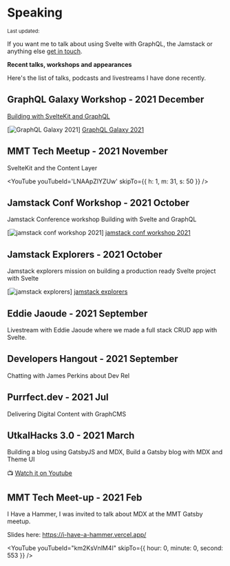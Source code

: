 <script>
  import DateUpdated from '$lib/components/date-updated.svelte'
  import Small from '$lib/components/small.svelte'
  import Spotify from '$lib/components/spotify.svelte'
  import YouTube from '$lib/components/youtube.svelte'
  import SimpleCast from '$lib/components/simple-cast.svelte'
</script>

# Speaking

<Small>
  Last updated: <DateUpdated date="2022-03-17" small="true" />
</Small>

If you want me to talk about using Svelte with GraphQL, the Jamstack
or anything else [get in touch].

**Recent talks, workshops and appearances**

Here's the list of talks, podcasts and livestreams I have done
recently.

## GraphQL Galaxy Workshop - 2021 December

[Building with SvelteKit and GraphQL]

[![GraphQL Galaxy 2021]] [GraphQL Galaxy 2021]

## MMT Tech Meetup - 2021 November

SvelteKit and the Content Layer

<YouTube youTubeId='LNAApZIYZUw' skipTo={{ h: 1, m: 31, s: 50 }} />

## Jamstack Conf Workshop - 2021 October

Jamstack Conference workshop Building with Svelte and GraphQL

[![jamstack conf workshop 2021]] [jamstack conf workshop 2021]

## Jamstack Explorers - 2021 October

Jamstack explorers mission on building a production ready Svelte
project with Svelte

[![jamstack explorers]] [jamstack explorers]

## Eddie Jaoude - 2021 September

Livestream with Eddie Jaoude where we made a full stack CRUD app with
Svelte.

<YouTube youTubeId='aCP6sEvmYU4'/>

## Developers Hangout - 2021 September

Chatting with James Perkins about Dev Rel

<SimpleCast episodeId='46aaf483-8567-451a-aa7c-4c92fbb13f28' />

## Purrfect.dev - 2021 Jul

Delivering Digital Content with GraphCMS

<Spotify
  spotifyLink="episode/404wafUKZho8inHT6iYcdi"
  width="100%"
  height="180px"
/>

## UtkalHacks 3.0 - 2021 March

Building a blog using GatsbyJS and MDX, Build a Gatsby blog with MDX
and Theme UI

📺 [Watch it on Youtube](https://youtu.be/Mg19wDM4wS8?t=76)

## MMT Tech Meet-up - 2021 Feb

I Have a Hammer, I was invited to talk about MDX at the MMT Gatsby
meetup.

Slides here: https://i-have-a-hammer.vercel.app/

<YouTube youTubeId="km2KsVnlM4I"
skipTo={{ hour: 0, minute: 0, second: 553 }} />

<!-- Links  -->

[get in touch]: /contact

<!-- Images -->

[jamstack explorers]:
  https://res.cloudinary.com/defkmsrpw/image/upload/q_auto,f_auto/v1634933520/scottspence.com/jamstack-explorers-mission.png
[jamstack conf workshop 2021]:
  https://res.cloudinary.com/defkmsrpw/image/upload/q_auto,f_auto/v1634933520/scottspence.com/jamstack-conf-workshopp.png
[building with sveltekit and graphql]:
  https://graphqlgalaxy.com/workshops-3h#ckwajl0u87vcm0c56xivankq9
[graphql galaxy 2021]:
  https://res.cloudinary.com/defkmsrpw/image/upload/q_auto,f_auto/v1639133326/scottspence.com/building-with-svelte-and-graphql-graphql-galaxy-2021.png
